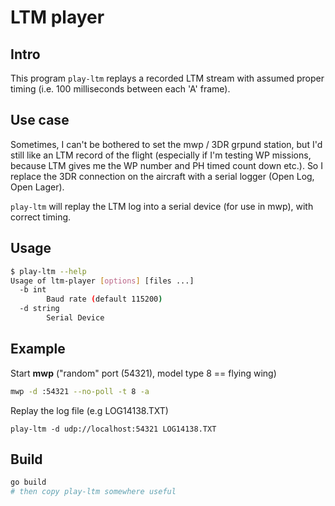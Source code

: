 # LTM player

## Intro

This program `play-ltm` replays a recorded LTM stream with assumed proper timing (i.e. 100 milliseconds between each 'A' frame).

## Use case

Sometimes, I can't be bothered to set the mwp / 3DR grpund station, but I'd still like an LTM record of the flight (especially if I'm testing WP missions, because LTM gives me the WP number and PH timed count down etc.). So I replace the 3DR connection on the aircraft with a serial logger (Open Log, Open Lager).

`play-ltm` will replay the LTM log into a serial device (for use in mwp), with correct timing.

## Usage

``` bash
$ play-ltm --help
Usage of ltm-player [options] [files ...]
  -b int
    	Baud rate (default 115200)
  -d string
    	Serial Device
```

## Example

Start **mwp** ("random" port (54321), model type 8 == flying wing)
``` bash
mwp -d :54321 --no-poll -t 8 -a
```

Replay the log file (e.g LOG14138.TXT)

```
play-ltm -d udp://localhost:54321 LOG14138.TXT
```

## Build

``` bash
go build
# then copy play-ltm somewhere useful
```
